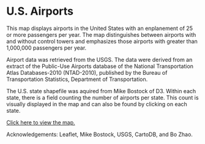 # U.S. Airports

This map displays airports in the United States with an enplanement of 25 or more passengers per year. The map distinguishes between airports with and without control towers and emphasizes those airports with greater than 1,000,000 passengers per year.

Airport data was retrieved from the USGS. The data were derived from an extract of the Public-Use Airports database of the National Transportation Atlas Databases-2010 (NTAD-2010), published by the Bureau of Transportation Statistics, Department of Transportation.

The U.S. state shapefile was aquired from Mike Bostock of D3. Within each state, there is a field counting the number of airports per state. This count is visually displayed in the map and can also be found by clicking on each state.

[Click here to view the map.](https://annaballasiotes.github.io/USAirports)

Acknowledgements: Leaflet, Mike Bostock, USGS, CartoDB, and Bo Zhao.
